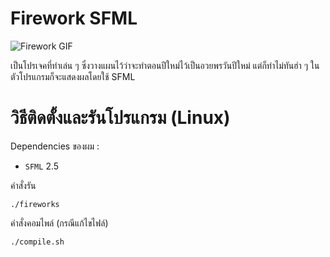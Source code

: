 # Firework SFML

![Firework GIF](firework.gif "Firework GIF")

เป็นโปรเจคที่ทำเล่น ๆ ซึ่งวางแผนไว้ว่าจะทำตอนปีใหม่ไว้เป็นอวยพรวันปีใหม่ แต่ก็ทำไม่ทันฮ่า ๆ ในตัวโปรแกรมก็จะแสดงผลโดยใช้ SFML

# วิธีติดตั้งและรันโปรแกรม (Linux)

Dependencies ของผม :
- `SFML` 2.5

คำสั่งรัน
```console
./fireworks
```

คำสั่งคอมไพล์ (กรณีแก้ไขไฟล์)
```console
./compile.sh
```